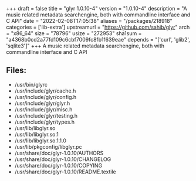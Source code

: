+++
draft = false
title = "glyr 1.0.10-4"
version = "1.0.10-4"
description = "A music related metadata searchengine, both with commandline interface and C API"
date = "2022-02-08T17:05:38"
aliases = "/packages/218918"
categories = ['lib-extra']
upstreamurl = "https://github.com/sahib/glyr"
arch = "x86_64"
size = "78796"
usize = "272953"
sha1sum = "a4368b0cd2a77fd109c6cbf7009fc8fb1f639eae"
depends = "['curl', 'glib2', 'sqlite3']"
+++
A music related metadata searchengine, both with commandline interface and C API

## Files: 
* /usr/bin/glyrc
* /usr/include/glyr/cache.h
* /usr/include/glyr/config.h
* /usr/include/glyr/glyr.h
* /usr/include/glyr/misc.h
* /usr/include/glyr/testing.h
* /usr/include/glyr/types.h
* /usr/lib/libglyr.so
* /usr/lib/libglyr.so.1
* /usr/lib/libglyr.so.1.1.0
* /usr/lib/pkgconfig/libglyr.pc
* /usr/share/doc/glyr-1.0.10/AUTHORS
* /usr/share/doc/glyr-1.0.10/CHANGELOG
* /usr/share/doc/glyr-1.0.10/COPYING
* /usr/share/doc/glyr-1.0.10/README.textile
